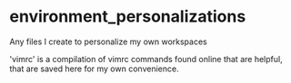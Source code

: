 # environment_personalizations
Any files I create to personalize my own workspaces

'vimrc' is a compilation of vimrc commands found online that are helpful,
that are saved here for my own convenience.
